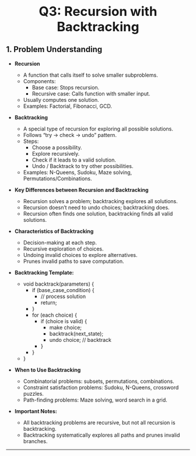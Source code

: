 <!-- #region 3-Recursion with Backtracking -->

<h1 style="text-align:center; font-size:2.5em; font-weight:bold;">Q3: Recursion with Backtracking</h1>

## 1. Problem Understanding

- **Recursion**
    - A function that calls itself to solve smaller subproblems.
    - Components:
      * Base case: Stops recursion.
      * Recursive case: Calls function with smaller input.
    - Usually computes one solution.
    - Examples: Factorial, Fibonacci, GCD.

- **Backtracking**
    - A special type of recursion for exploring all possible solutions.
    - Follows “try → check → undo” pattern.
    - Steps:
      * Choose a possibility.
      * Explore recursively.
      * Check if it leads to a valid solution.
      * Undo / Backtrack to try other possibilities.
    - Examples: N-Queens, Sudoku, Maze solving, Permutations/Combinations.

- **Key Differences between Recursion and Backtracking**
    - Recursion solves a problem; backtracking explores all solutions.
    - Recursion doesn’t need to undo choices; backtracking does.
    - Recursion often finds one solution, backtracking finds all valid solutions.

- **Characteristics of Backtracking**
    - Decision-making at each step.
    - Recursive exploration of choices.
    - Undoing invalid choices to explore alternatives.
    - Prunes invalid paths to save computation.

- **Backtracking Template:**
    - void backtrack(parameters) {
        * if (base_case_condition) {
            * // process solution
            * return;
        * }
        * for (each choice) {
            * if (choice is valid) {
                * make choice;
                * backtrack(next_state);
                * undo choice;  // backtrack
            * }
        * }
    - }

- **When to Use Backtracking**
    - Combinatorial problems: subsets, permutations, combinations.
    - Constraint satisfaction problems: Sudoku, N-Queens, crossword puzzles.
    - Path-finding problems: Maze solving, word search in a grid.

- **Important Notes:**
    - All backtracking problems are recursive, but not all recursion is backtracking.
    - Backtracking systematically explores all paths and prunes invalid branches.
---

<!-- #endregion -->
